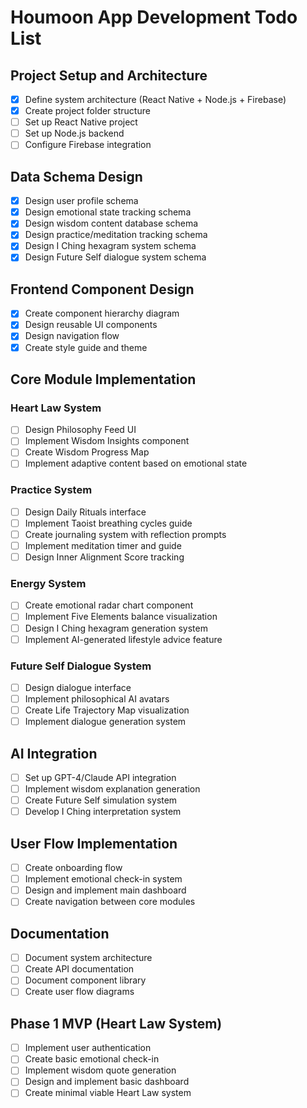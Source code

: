 # Houmoon App Development Todo List

## Project Setup and Architecture
- [x] Define system architecture (React Native + Node.js + Firebase)
- [x] Create project folder structure
- [ ] Set up React Native project
- [ ] Set up Node.js backend
- [ ] Configure Firebase integration

## Data Schema Design
- [x] Design user profile schema
- [x] Design emotional state tracking schema
- [x] Design wisdom content database schema
- [x] Design practice/meditation tracking schema
- [x] Design I Ching hexagram system schema
- [x] Design Future Self dialogue system schema

## Frontend Component Design
- [x] Create component hierarchy diagram
- [x] Design reusable UI components
- [x] Design navigation flow
- [x] Create style guide and theme

## Core Module Implementation

### Heart Law System
- [ ] Design Philosophy Feed UI
- [ ] Implement Wisdom Insights component
- [ ] Create Wisdom Progress Map
- [ ] Implement adaptive content based on emotional state

### Practice System
- [ ] Design Daily Rituals interface
- [ ] Implement Taoist breathing cycles guide
- [ ] Create journaling system with reflection prompts
- [ ] Implement meditation timer and guide
- [ ] Design Inner Alignment Score tracking

### Energy System
- [ ] Create emotional radar chart component
- [ ] Implement Five Elements balance visualization
- [ ] Design I Ching hexagram generation system
- [ ] Implement AI-generated lifestyle advice feature

### Future Self Dialogue System
- [ ] Design dialogue interface
- [ ] Implement philosophical AI avatars
- [ ] Create Life Trajectory Map visualization
- [ ] Implement dialogue generation system

## AI Integration
- [ ] Set up GPT-4/Claude API integration
- [ ] Implement wisdom explanation generation
- [ ] Create Future Self simulation system
- [ ] Develop I Ching interpretation system

## User Flow Implementation
- [ ] Create onboarding flow
- [ ] Implement emotional check-in system
- [ ] Design and implement main dashboard
- [ ] Create navigation between core modules

## Documentation
- [ ] Document system architecture
- [ ] Create API documentation
- [ ] Document component library
- [ ] Create user flow diagrams

## Phase 1 MVP (Heart Law System)
- [ ] Implement user authentication
- [ ] Create basic emotional check-in
- [ ] Implement wisdom quote generation
- [ ] Design and implement basic dashboard
- [ ] Create minimal viable Heart Law system
